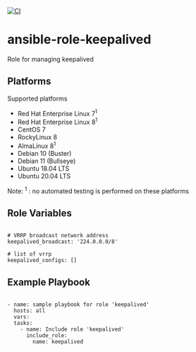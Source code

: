 [![CI](https://github.com/de-it-krachten/ansible-role-keepalived/workflows/CI/badge.svg?event=push)](https://github.com/de-it-krachten/ansible-role-keepalived/actions?query=workflow%3ACI)


# ansible-role-keepalived

Role for managing keepalived 


Platforms
--------------

Supported platforms

- Red Hat Enterprise Linux 7<sup>1</sup>
- Red Hat Enterprise Linux 8<sup>1</sup>
- CentOS 7
- RockyLinux 8
- AlmaLinux 8<sup>1</sup>
- Debian 10 (Buster)
- Debian 11 (Bullseye)
- Ubuntu 18.04 LTS
- Ubuntu 20.04 LTS

Note:
<sup>1</sup> : no automated testing is performed on these platforms

Role Variables
--------------
<pre><code>
# VRRP broadcast network address
keepalived_broadcast: '224.0.0.0/8'

# list of vrrp
keepalived_configs: []
</pre></code>


Example Playbook
----------------

<pre><code>
- name: sample playbook for role 'keepalived'
  hosts: all
  vars:
  tasks:
    - name: Include role 'keepalived'
      include_role:
        name: keepalived
</pre></code>
